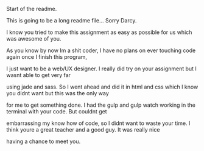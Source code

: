Start of the readme. 

This is going to be a long readme file... Sorry Darcy. 


I know you tried to make this assignment as easy as possible for us which was awesome of you.

As you know by now Im a shit coder, I have no plans on ever touching code again once I finish this program, 

I just want to be a web/UX designer. I really did try on your assignment but I wasnt able to get very far 

using jade and sass. So I went ahead and did it in html and css which I know you didnt want but this was the only way 

for me to get something done. I had the gulp and gulp watch working in the terminal with your code. But couldnt get 

embarrassing my know how of code, so I didnt want to waste your time. I think youre a great teacher and a good guy. It was really nice 

having a chance to meet you. 

